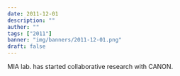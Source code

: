 ```yaml
---
date: 2011-12-01
description: ""
auther: ""
tags: ["2011"]
banner: "img/banners/2011-12-01.png"
draft: false
---
```

MIA lab. has started collaborative research with CANON.
